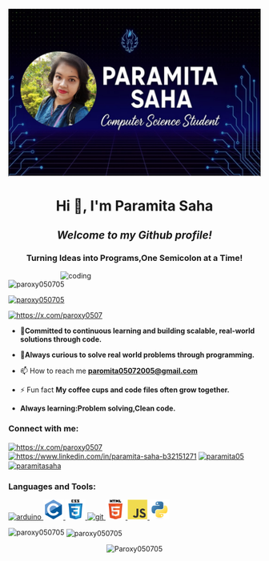 ![logo](https://github.com/Paroxy050705/new_banner/blob/main/banner.jpg)
<h1 align="center">Hi 👋, I'm Paramita Saha</h1>
<h2 align="center"><i>Welcome to my Github profile!</i></h2>
<h3 align="center">Turning Ideas into Programs,One Semicolon at a Time!</h3>

<img align="right" alt="coding" width="400" src="https://user-images.githubusercontent.com/45157446/161337980-87a1b2e4-99ea-4fc8-ab1e-faa61357b40d.gif">

<p align="left"> <img src="https://komarev.com/ghpvc/?username=paroxy050705&label=Profile%20views&color=0e75b6&style=flat" alt="paroxy050705" /> </p>

<p align="left"> <a href="https://github.com/ryo-ma/github-profile-trophy"><img src="https://github-profile-trophy.vercel.app/?username=paroxy050705" alt="paroxy050705" /></a> </p>

<p align="left"> <a href="https://x.com/paroxy0507" target="blank"><img src="https://img.shields.io/twitter/follow/paroxy0507?logo=twitter&style=for-the-badge" alt="https://x.com/paroxy0507" /></a> </p>

- 🌱**Committed to continuous learning and building scalable, real-world solutions through code.**

- 💬**Always curious to solve real world problems through programming.**

- 📫 How to reach me **paromita05072005@gmail.com**

- ⚡ Fun fact **My coffee cups and code files often grow together.**

- **Always learning:Problem solving,Clean code.**

<h3 align="left">Connect with me:</h3>
<p align="left">
<a href="https://x.com/paroxy0507" target="blank"><img align="center" src="https://raw.githubusercontent.com/rahuldkjain/github-profile-readme-generator/master/src/images/icons/Social/twitter.svg" alt="https://x.com/paroxy0507" height="30" width="40" /></a>
<a href="https://www.linkedin.com/in/paramita-saha-b32151271" target="blank"><img align="center" src="https://raw.githubusercontent.com/rahuldkjain/github-profile-readme-generator/master/src/images/icons/Social/linked-in-alt.svg" alt="https://www.linkedin.com/in/paramita-saha-b32151271" height="30" width="40" /></a>
<a href="https://www.leetcode.com/paramita05" target="blank"><img align="center" src="https://raw.githubusercontent.com/rahuldkjain/github-profile-readme-generator/master/src/images/icons/Social/leet-code.svg" alt="paramita05" height="30" width="40" /></a>
<a href="https://discord.gg/paramitasaha" target="blank"><img align="center" src="https://raw.githubusercontent.com/rahuldkjain/github-profile-readme-generator/master/src/images/icons/Social/discord.svg" alt="paramitasaha" height="30" width="40" /></a>
</p>

<h3 align="left">Languages and Tools:</h3>
<p align="left"> <a href="https://www.arduino.cc/" target="_blank" rel="noreferrer"> <img src="https://cdn.worldvectorlogo.com/logos/arduino-1.svg" alt="arduino" width="40" height="40"/> </a> <a href="https://www.cprogramming.com/" target="_blank" rel="noreferrer"> <img src="https://raw.githubusercontent.com/devicons/devicon/master/icons/c/c-original.svg" alt="c" width="40" height="40"/> </a> <a href="https://www.w3schools.com/css/" target="_blank" rel="noreferrer"> <img src="https://raw.githubusercontent.com/devicons/devicon/master/icons/css3/css3-original-wordmark.svg" alt="css3" width="40" height="40"/> </a> <a href="https://git-scm.com/" target="_blank" rel="noreferrer"> <img src="https://www.vectorlogo.zone/logos/git-scm/git-scm-icon.svg" alt="git" width="40" height="40"/> </a> <a href="https://www.w3.org/html/" target="_blank" rel="noreferrer"> <img src="https://raw.githubusercontent.com/devicons/devicon/master/icons/html5/html5-original-wordmark.svg" alt="html5" width="40" height="40"/> </a> <a href="https://developer.mozilla.org/en-US/docs/Web/JavaScript" target="_blank" rel="noreferrer"> <img src="https://raw.githubusercontent.com/devicons/devicon/master/icons/javascript/javascript-original.svg" alt="javascript" width="40" height="40"/> </a> <a href="https://www.python.org" target="_blank" rel="noreferrer"> <img src="https://raw.githubusercontent.com/devicons/devicon/master/icons/python/python-original.svg" alt="python" width="40" height="40"/> </a> </p>

<p><img align="left" src="https://github-readme-stats.vercel.app/api/top-langs?username=paroxy050705&show_icons=true&locale=en&layout=compact" alt="paroxy050705" /></p>

<p>&nbsp;<img align="center" src="https://github-readme-stats.vercel.app/api?username=paroxy050705&show_icons=true&locale=en" alt="paroxy050705" /></p>

<p align="center"><img src="https://github-readme-streak-stats.herokuapp.com/?user=paroxy050705" alt="Paroxy050705" /></p>

